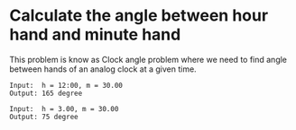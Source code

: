 # Calculate the angle between hour hand and minute hand

This problem is know as Clock angle problem where we need to find angle between hands of an analog clock at a given time.

```
Input:  h = 12:00, m = 30.00
Output: 165 degree

Input:  h = 3.00, m = 30.00
Output: 75 degree
```

